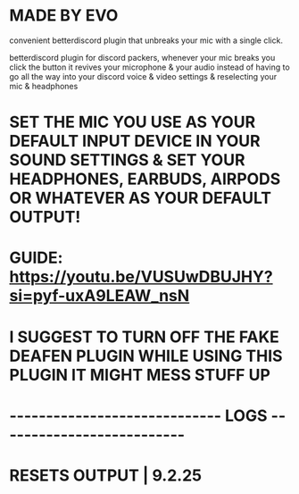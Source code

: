 # MADE BY EVO

convenient betterdiscord plugin that unbreaks your mic with a single click.

betterdiscord plugin for discord packers, whenever your mic breaks you click the button it revives your microphone & your audio
instead of having to go all the way into your discord voice & video settings & reselecting your mic & headphones



# SET THE MIC YOU USE AS YOUR DEFAULT INPUT DEVICE IN YOUR SOUND SETTINGS & SET YOUR HEADPHONES, EARBUDS, AIRPODS OR WHATEVER AS YOUR DEFAULT OUTPUT!

# GUIDE: https://youtu.be/VUSUwDBUJHY?si=pyf-uxA9LEAW_nsN

# I SUGGEST TO TURN OFF THE FAKE DEAFEN PLUGIN WHILE USING THIS PLUGIN IT MIGHT MESS STUFF UP

# ----------------------------- LOGS --------------------------
#  RESETS OUTPUT | 9.2.25
